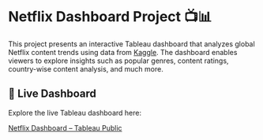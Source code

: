 # Netflix Dashboard Project 📺📊

This project presents an interactive Tableau dashboard that analyzes global Netflix content trends using data from [Kaggle](https://www.kaggle.com/datasets/shivamb/netflix-shows). The dashboard enables viewers to explore insights such as popular genres, content ratings, country-wise content analysis, and much more.

## 🔗 Live Dashboard
Explore the live Tableau dashboard here:  

[Netflix Dashboard – Tableau Public](https://public.tableau.com/app/profile/kartheek.panyam/viz/Netflix_Project-PhaseIIIDashboardImplementation/NetflixDashboard)  


